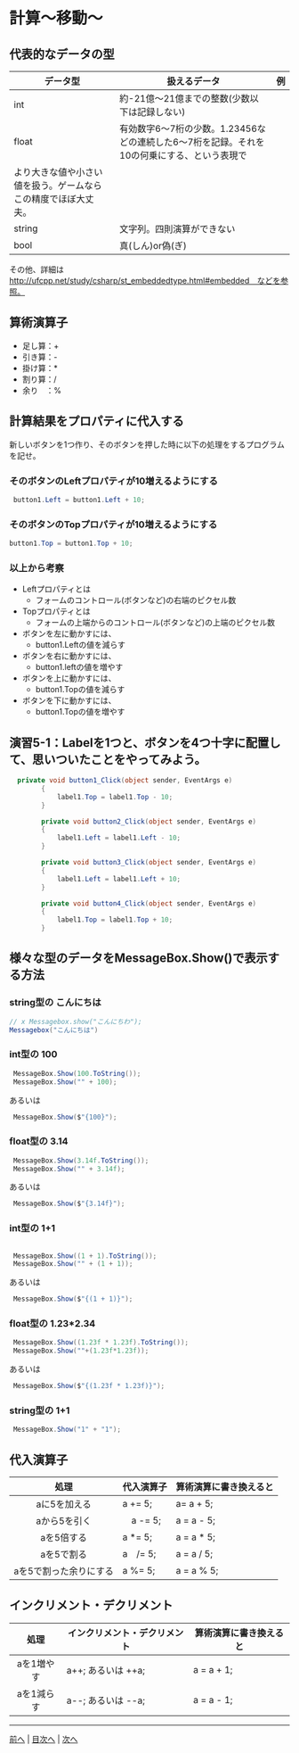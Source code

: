 # 計算～移動～

## 代表的なデータの型
|データ型|扱えるデータ|例|
|-------|-----------|--|
|int    | 約-21億～21億までの整数(少数以下は記録しない) |  |
|float  | 有効数字6～7桁の少数。1.23456などの連続した6～7桁を記録。それを10の何乗にする、という表現で
          より大きな値や小さい値を扱う。ゲームならこの精度でほぼ大丈夫。 |  |
|string | 文字列。四則演算ができない |  |
|bool   | 真(しん)or偽(ぎ) |  |

その他、詳細は http://ufcpp.net/study/csharp/st_embeddedtype.html#embedded　などを参照。

## 算術演算子
- 足し算：+
- 引き算：-
- 掛け算：*
- 割り算：/
- 余り　：%

## 計算結果をプロパティに代入する
新しいボタンを1つ作り、そのボタンを押した時に以下の処理をするプログラムを記せ。

### そのボタンのLeftプロパティが10増えるようにする
```cs
 button1.Left = button1.Left + 10;
```

### そのボタンのTopプロパティが10増えるようにする
```cs
button1.Top = button1.Top + 10;
```

### 以上から考察
- Leftプロパティとは
  - フォームのコントロール(ボタンなど)の右端のピクセル数
- Topプロパティとは
  - フォームの上端からのコントロール(ボタンなど)の上端のピクセル数
- ボタンを左に動かすには、
  - button1.Leftの値を減らす
- ボタンを右に動かすには、
  - button1.leftの値を増やす
- ボタンを上に動かすには、
  - button1.Topの値を減らす
- ボタンを下に動かすには、
  - button1.Topの値を増やす

## 演習5-1：Labelを1つと、ボタンを4つ十字に配置して、思いついたことをやってみよう。

```cs
  private void button1_Click(object sender, EventArgs e)
        {
            label1.Top = label1.Top - 10;
        }

        private void button2_Click(object sender, EventArgs e)
        {
            label1.Left = label1.Left - 10;
        }

        private void button3_Click(object sender, EventArgs e)
        {
            label1.Left = label1.Left + 10;
        }

        private void button4_Click(object sender, EventArgs e)
        {
            label1.Top = label1.Top + 10;
        }
```

## 様々な型のデータをMessageBox.Show()で表示する方法
### string型の こんにちは
```cs
// x Messagebox.show("こんにちわ");
Messagebox("こんにちは")
```

### int型の 100
```cs
 MessageBox.Show(100.ToString());
 MessageBox.Show("" + 100);
```

あるいは

```cs
 MessageBox.Show($"{100}");
```

### float型の 3.14
```cs
 MessageBox.Show(3.14f.ToString());
 MessageBox.Show("" + 3.14f);
```

あるいは

```cs
 MessageBox.Show($"{3.14f}");
```

### int型の 1+1
```cs
 
 MessageBox.Show((1 + 1).ToString());
 MessageBox.Show("" + (1 + 1));
```

あるいは

```cs
 MessageBox.Show($"{(1 + 1)}");
```

### float型の 1.23*2.34
```cs
 MessageBox.Show((1.23f * 1.23f).ToString());
 MessageBox.Show(""+(1.23f*1.23f));
```

あるいは

```cs
 MessageBox.Show($"{(1.23f * 1.23f)}");
```

### string型の 1+1
```cs
 MessageBox.Show("1" + "1");
```

## 代入演算子
|処理                   |代入演算子|算術演算に書き換えると|
|:---------------------:|---------|-------------------|
|aに5を加える            | a += 5; | a= a + 5;　|
|aから5を引く           |　a -= 5; | a = a - 5;  |
|aを5倍する             | a *= 5; | a = a * 5; |
|aを5で割る             | a　/= 5; | a = a / 5; |
|aを5で割った余りにする   | a %= 5; | a = a % 5; |

## インクリメント・デクリメント
|処理      |インクリメント・デクリメント|算術演算に書き換えると|
|:-------:|--------------------------|----------------------|
|aを1増やす| a++; あるいは ++a; |	a = a + 1; |		
|aを1減らす| a--; あるいは --a; | a = a - 1; |

---

[前へ](04.md) | [目次へ](README.md#%E7%9B%AE%E6%AC%A1) | [次へ](06.md)
